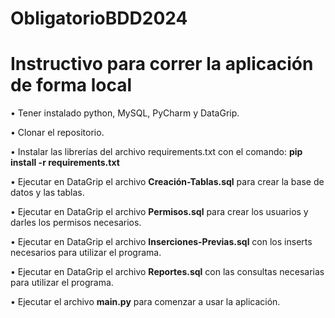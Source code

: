 # ObligatorioBDD2024

# Instructivo para correr la aplicación de forma local

• Tener instalado python, MySQL, PyCharm y DataGrip.  

• Clonar el repositorio.  

• Instalar las librerías del archivo requirements.txt con el comando: **pip install -r requirements.txt**  

• Ejecutar en DataGrip el archivo **Creación-Tablas.sql** para crear la base de datos y las tablas.  

• Ejecutar en DataGrip el archivo **Permisos.sql** para crear los usuarios y darles los permisos necesarios. 

• Ejecutar en DataGrip el archivo **Inserciones-Previas.sql** con los inserts necesarios para utilizar el programa.

• Ejecutar en DataGrip el archivo **Reportes.sql** con las consultas necesarias para utilizar el programa. 

• Ejecutar el archivo **main.py** para comenzar a usar la aplicación.   
